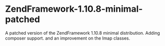 ZendFramework-1.10.8-minimal-patched
====================================

A patched version of the ZendFramework 1.10.8 minimal distribution. Adding composer support. and an improvement on the Imap classes.